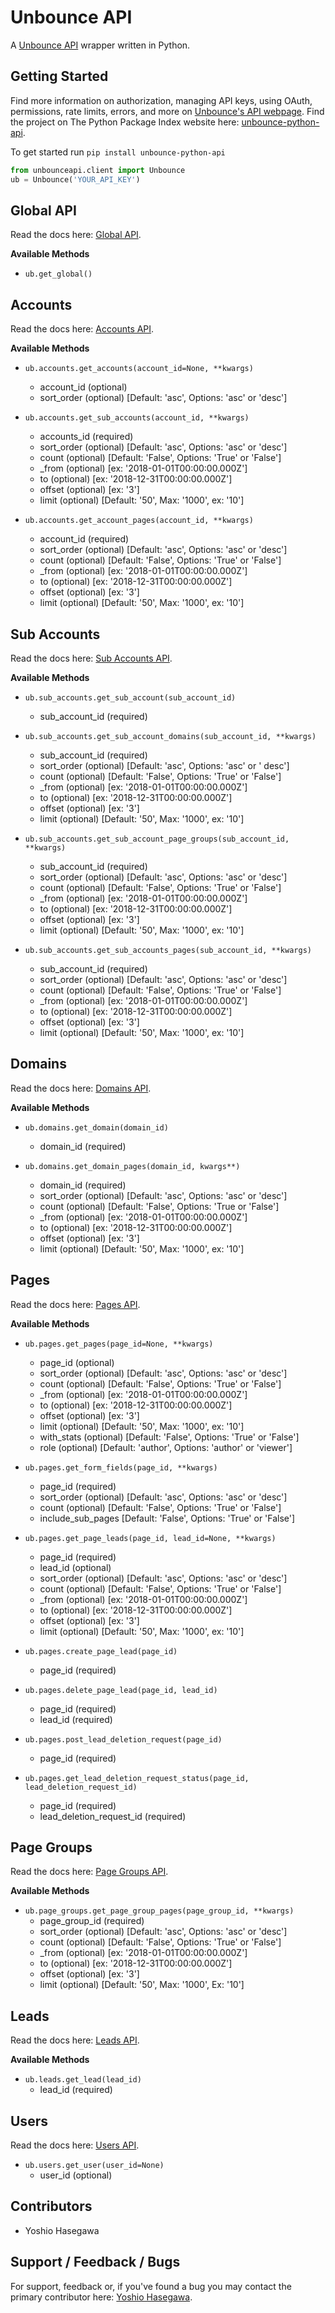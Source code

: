 # Unbounce API
A [Unbounce API](https://developer.unbounce.com/api_reference/) wrapper written in Python.


## Getting Started
Find more information on authorization, managing API keys, using OAuth, permissions, rate limits, errors, and
more on [Unbounce's API webpage](https://developer.unbounce.com/getting_started/). Find the project on
The Python Package Index website here: [unbounce-python-api](https://pypi.org/project/unbounce-python-api/).

To get started run `pip install unbounce-python-api`

```python
from unbounceapi.client import Unbounce
ub = Unbounce('YOUR_API_KEY')
```

## Global API
Read the docs here: [Global API](https://developer.unbounce.com/api_reference/).

**Available Methods**

- `ub.get_global()`

## Accounts
Read the docs here: [Accounts API](https://developer.unbounce.com/api_reference/#id_accounts).

**Available Methods**

- `ub.accounts.get_accounts(account_id=None, **kwargs)`
    - account_id (optional)
    - sort_order (optional) [Default: 'asc', Options: 'asc' or 'desc']

- `ub.accounts.get_sub_accounts(account_id, **kwargs)`
    - accounts_id (required)
    - sort_order (optional) [Default: 'asc', Options: 'asc' or 'desc']
    - count (optional) [Default: 'False', Options: 'True' or 'False']
    - _from (optional) [ex: '2018-01-01T00:00:00.000Z']
    - to (optional) [ex: '2018-12-31T00:00:00.000Z']
    - offset (optional) [ex: '3']
    - limit (optional) [Default: '50', Max: '1000', ex: '10']

- `ub.accounts.get_account_pages(account_id, **kwargs)`
    - account_id (required)
    - sort_order (optional) [Default: 'asc', Options: 'asc' or 'desc']
    - count (optional) [Default: 'False', Options: 'True' or 'False']
    - _from (optional) [ex: '2018-01-01T00:00:00.000Z']
    - to (optional) [ex: '2018-12-31T00:00:00.000Z']
    - offset (optional) [ex: '3']
    - limit (optional) [Default: '50', Max: '1000', ex: '10']

## Sub Accounts
Read the docs here: [Sub Accounts API](https://developer.unbounce.com/api_reference/#id_sub_accounts__sub_account_id_).

**Available Methods**

- `ub.sub_accounts.get_sub_account(sub_account_id)`
    - sub_account_id (required)

- `ub.sub_accounts.get_sub_account_domains(sub_account_id, **kwargs)`
    - sub_account_id (required)
    - sort_order (optional) [Default: 'asc', Options: 'asc' or ' desc']
    - count (optional) [Default: 'False', Options: 'True' or 'False']
    - _from (optional) [ex: '2018-01-01T00:00:00.000Z']
    - to (optional) [ex: '2018-12-31T00:00:00.000Z']
    - offset (optional) [ex: '3']
    - limit (optional) [Default: '50', Max: '1000', ex: '10']

- `ub.sub_accounts.get_sub_account_page_groups(sub_account_id, **kwargs)`
    - sub_account_id (required)
    - sort_order (optional) [Default: 'asc', Options: 'asc' or 'desc']
    - count (optional) [Default: 'False', Options: 'True' or 'False']
    - _from (optional) [ex: '2018-01-01T00:00:00.000Z']
    - to (optional) [ex: '2018-12-31T00:00:00.000Z']
    - offset (optional) [ex: '3']
    - limit (optional) [Default: '50', Max: '1000', ex: '10']

- `ub.sub_accounts.get_sub_accounts_pages(sub_account_id, **kwargs)`
    - sub_account_id (required)
    - sort_order (optional) [Default: 'asc', Options: 'asc' or 'desc']
    - count (optional) [Default: 'False', Options: 'True' or 'False']
    - _from (optional) [ex: '2018-01-01T00:00:00.000Z']
    - to (optional) [ex: '2018-12-31T00:00:00.000Z']
    - offset (optional) [ex: '3']
    - limit (optional) [Default: '50', Max: '1000', ex: '10']

## Domains
Read the docs here: [Domains API](https://developer.unbounce.com/api_reference/#id_domains__domain_id_).

**Available Methods**

- `ub.domains.get_domain(domain_id)`
    - domain_id (required)

- `ub.domains.get_domain_pages(domain_id, kwargs**)`
    - domain_id (required)
    - sort_order (optional) [Default: 'asc', Options: 'asc' or 'desc']
    - count (optional) [Default: 'False', Options: 'True or 'False']
    - _from (optional) [ex: '2018-01-01T00:00:00.000Z']
    - to (optional) [ex: '2018-12-31T00:00:00.000Z']
    - offset (optional) [ex: '3']
    - limit (optional) [Default: '50', Max: '1000', ex: '10']

## Pages
Read the docs here: [Pages API](https://developer.unbounce.com/api_reference/#id_pages).

**Available Methods**

- `ub.pages.get_pages(page_id=None, **kwargs)`
    - page_id (optional)
    - sort_order (optional) [Default: 'asc', Options: 'asc' or 'desc']
    - count (optional) [Default: 'False', Options: 'True' or 'False']
    - _from (optional) [ex: '2018-01-01T00:00:00.000Z']
    - to (optional) [ex: '2018-12-31T00:00:00.000Z']
    - offset (optional) [ex: '3']
    - limit (optional) [Default: '50', Max: '1000', ex: '10']
    - with_stats (optional) [Default: 'False', Options: 'True' or 'False']
    - role (optional) [Default: 'author', Options: 'author' or 'viewer']

- `ub.pages.get_form_fields(page_id, **kwargs)`
    - page_id (required)
    - sort_order (optional) [Default: 'asc', Options: 'asc' or 'desc']
    - count (optional) [Default: 'False', Options: 'True' or 'False']
    - include_sub_pages [Default: 'False', Options: 'True' or 'False']

- `ub.pages.get_page_leads(page_id, lead_id=None, **kwargs)`
    - page_id (required)
    - lead_id (optional)
    - sort_order (optional) [Default: 'asc', Options: 'asc' or 'desc']
    - count (optional) [Default: 'False', Options: 'True' or 'False']
    - _from (optional) [ex: '2018-01-01T00:00:00.000Z']
    - to (optional) [ex: '2018-12-31T00:00:00.000Z']
    - offset (optional) [ex: '3']
    - limit (optional) [Default: '50', Max: '1000', ex: '10']

- `ub.pages.create_page_lead(page_id)`
    - page_id (required)

- `ub.pages.delete_page_lead(page_id, lead_id)`
    - page_id (required)
    - lead_id (required)

- `ub.pages.post_lead_deletion_request(page_id)`
    - page_id (required)

- `ub.pages.get_lead_deletion_request_status(page_id, lead_deletion_request_id)`
    - page_id (required)
    - lead_deletion_request_id (required)

## Page Groups
Read the docs here: [Page Groups API](https://developer.unbounce.com/api_reference/#id_page_groups__page_group_id__pages).

**Available Methods**

- `ub.page_groups.get_page_group_pages(page_group_id, **kwargs)`
    - page_group_id (required)
    - sort_order (optional) [Default: 'asc', Options: 'asc' or 'desc']
    - count (optional) [Default: 'False', Options: 'True' or 'False']
    - _from (optional) [ex: '2018-01-01T00:00:00.000Z']
    - to (optional) [ex: '2018-12-31T00:00:00.000Z']
    - offset (optional) [ex: '3']
    - limit (optional) [Default: '50', Max: '1000', Ex: '10']

## Leads
Read the docs here: [Leads API](https://developer.unbounce.com/api_reference/#id_leads__lead_id_).

**Available Methods**

- `ub.leads.get_lead(lead_id)`
    - lead_id (required)

## Users
Read the docs here: [Users API](https://developer.unbounce.com/api_reference/#id_users).

- `ub.users.get_user(user_id=None)`
    - user_id (optional)


## Contributors
* Yoshio Hasegawa


## Support / Feedback / Bugs
For support, feedback or, if you've found a bug you may contact the primary contributor here: [Yoshio Hasegawa](mailto:yoshio.seisuke.hasegawa@gmail.com).
